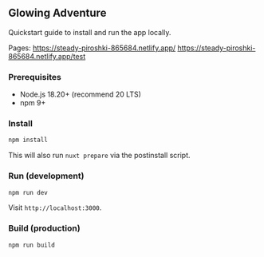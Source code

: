 ## Glowing Adventure

Quickstart guide to install and run the app locally.

Pages:
https://steady-piroshki-865684.netlify.app/
https://steady-piroshki-865684.netlify.app/test

### Prerequisites

- Node.js 18.20+ (recommend 20 LTS)
- npm 9+

### Install

```bash
npm install
```

This will also run `nuxt prepare` via the postinstall script.

### Run (development)

```bash
npm run dev
```

Visit `http://localhost:3000`.

### Build (production)

```bash
npm run build
```
